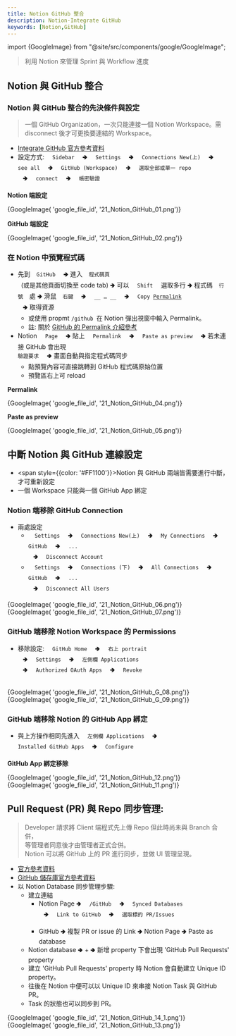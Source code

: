 ```yaml
---
title: Notion GitHub 整合
description: Notion-Integrate GitHub
keywords: [Notion,GitHub]
---
```

import {GoogleImage} from "@site/src/components/google/GoogleImage";


> 利用 Notion 來管理 Sprint 與 Workflow 進度

## Notion 與 GitHub 整合

### Notion 與 GitHub 整合的先決條件與設定  
> 一個 GitHub Organization，一次只能連接一個 Notion Workspace。需 disconnect 後才可更換要連結的 Workspace。 

* [Integrate GitHub 官方參考資料](https://www.notion.com/help/github)
* 設定方式: <code>&nbsp; Sidebar &nbsp;</code> 🢂 <code>&nbsp; Settings &nbsp;</code> 🢂 <code>&nbsp; Connections New(上) &nbsp;</code> 🢂 <code>&nbsp; see all &nbsp;</code> 🢂 <code>&nbsp; GitHub (Workspace) &nbsp;</code> 🢂 <code>&nbsp; 選取全部或單一 repo &nbsp;</code> 🢂 <code>&nbsp; connect &nbsp;</code> 🢂 <code>&nbsp; 帳密驗證 &nbsp;</code>

__Notion 端設定__
<div>
 {GoogleImage( 'google_file_id',  '21_Notion_GitHub_01.png')}
</div>

__GitHub 端設定__
<div>
 {GoogleImage( 'google_file_id',  '21_Notion_GitHub_02.png')}
</div>

### 在 Notion 中預覽程式碼
* 先到<code>&nbsp; GitHub &nbsp;</code> 🢂 進入<code>&nbsp; 程式碼頁 &nbsp;</code>(或是其他頁面切換至 code tab) 🢂 可以 <code>&nbsp; Shift &nbsp;</code> 選取多行 🢂 程式碼<code>&nbsp; 行號 &nbsp;</code>處 🢂 滑鼠<code>&nbsp; 右鍵 &nbsp;</code> 🢂 <code>&nbsp; __ … __ &nbsp;</code> 🢂 <code>&nbsp; Copy [Permalink](https://docs.github.com/en/get-started/writing-on-github/working-with-advanced-formatting/creating-a-permanent-link-to-a-code-snippet#linking-to-code) &nbsp;</code> 🢂 取得資源
    * 或使用 propmt <code>/github </code>在 Notion 彈出視窗中輸入 Permalink。
    * 註: 關於 [GitHub 的 Permalink 介紹參考](https://docs.github.com/en/get-started/writing-on-github/working-with-advanced-formatting/creating-a-permanent-link-to-a-code-snippet#linking-to-code)
* Notion <code>&nbsp; Page &nbsp;</code> 🢂 貼上 <code>&nbsp; Permalink &nbsp;</code> 🢂 <code>&nbsp; Paste as preview &nbsp;</code> 🢂 若未連接 GitHub 會出現<code>&nbsp; 驗證要求 &nbsp;</code> 🢂 畫面自動與指定程式碼同步 
    * 點預覽內容可直接跳轉到 GitHub 程式碼原始位置
    * 預覽區右上可 reload 

__Permalink__
<div>
 {GoogleImage( 'google_file_id',  '21_Notion_GitHub_04.png')}
</div>

__Paste as preview__
<div>
 {GoogleImage( 'google_file_id',  '21_Notion_GitHub_05.png')}
</div>

## 中斷 Notion 與 GitHub 連線設定
* <span style={{color: '#FF1100'}}>Notion 與 GitHub 兩端</span>皆需要進行中斷，才可重新設定
* 一個 Workspace 只能與一個 GitHub App 綁定

### Notion 端移除 GitHub Connection
* 兩處設定
    * <code>&nbsp; Settings &nbsp;</code> 🢂 <code>&nbsp; Connections New(上) &nbsp;</code> 🢂 <code>&nbsp; My Connections &nbsp;</code> 🢂 <code>&nbsp; GitHub &nbsp;</code> 🢂 <code>&nbsp; ... &nbsp;</code> 🢂 <code>&nbsp; Disconnect Account &nbsp;</code>
    * <code>&nbsp; Settings &nbsp;</code> 🢂 <code>&nbsp; Connections (下) &nbsp;</code> 🢂 <code>&nbsp; All Connections &nbsp;</code> 🢂 <code>&nbsp; GitHub &nbsp;</code> 🢂 <code>&nbsp; ... &nbsp;</code> 🢂 <code>&nbsp; Disconnect All Users &nbsp;</code>

<div>
 {GoogleImage( 'google_file_id',  '21_Notion_GitHub_06.png')}
</div>

<div>
 {GoogleImage( 'google_file_id',  '21_Notion_GitHub_07.png')}
</div>


### GitHub 端移除 Notion Workspace 的 Permissions

* 移除設定: <code>&nbsp; GitHub Home &nbsp;</code> 🢂 <code>&nbsp; 右上 portrait &nbsp;</code> 🢂 <code>&nbsp; Settings &nbsp;</code> 🢂 <code>&nbsp; 左側欄 Applications &nbsp;</code> 🢂 <code>&nbsp; Authorized OAuth Apps &nbsp;</code> 🢂 <code>&nbsp; Revoke &nbsp;</code> 

<div>
 {GoogleImage( 'google_file_id',  '21_Notion_GitHub_G_08.png')}
</div>
<div>
 {GoogleImage( 'google_file_id',  '21_Notion_GitHub_G_09.png')}
</div>

### GitHub 端移除 Notion 的 GitHub App 綁定
* 與上方操作相同先進入 <code>&nbsp; 左側欄 Applications &nbsp;</code> 🢂 <code>&nbsp; Installed GitHub Apps &nbsp;</code> 🢂 <code>&nbsp; Configure &nbsp;</code>

__GitHub App 綁定移除__
<div>
 {GoogleImage( 'google_file_id',  '21_Notion_GitHub_12.png')}
</div>
<div>
 {GoogleImage( 'google_file_id',  '21_Notion_GitHub_11.png')}
</div>


## Pull Request \(PR) 與 Repo 同步管理: <span id="notion_Git_PR">&nbsp;</span>
> Developer 請求將 Client 端程式先上傳 Repo 但此時尚未與 Branch 合併，  
> 等管理者同意後才由管理者正式合併。  
> Notion 可以將 GitHub 上的 PR 進行同步，並做 UI 管理呈現。  

* [官方參考資料](https://www.notion.com/help/github)
* [GitHub 儲存庫官方參考資料](https://www.notion.com/help/github#create-a-synced-database)
* 以 Notion Database 同步管理步驟: 
    * 建立連結
        * Notion Page 🢂 <code>&nbsp; /GitHub &nbsp;</code> 🢂 <code>&nbsp; Synced Databases &nbsp;</code> 🢂 <code>&nbsp; Link to GitHub &nbsp;</code> 🢂 <code>&nbsp; 選取標的 PR/Issues &nbsp;</code>
        * GitHub 🢂 複製 PR or issue 的 Link 🢂 Notion Page 🢂 Paste as database 
    * Notion database 🢂 + 🢂 新增 property 下會出現 'GitHub Pull Requests' property
    * 建立 'GitHub Pull Requests' property 時 Notion 會自動建立 Unique ID property。
    * 往後在 Notion 中便可以以 Unique ID 來串接 Notion Task 與 GitHub PR。
    * Task 的狀態也可以同步到 PR。

<div>
 {GoogleImage( 'google_file_id',  '21_Notion_GitHub_14_1.png')}
</div>
<div>
 {GoogleImage( 'google_file_id',  '21_Notion_GitHub_13.png')}
</div>